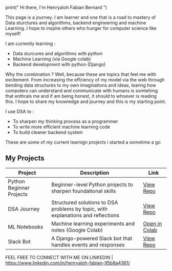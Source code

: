 print(" Hi there, I'm Henryaloh Fabian Bernard ")

This page is a journey. I am learner and one that is a road to mastery of Data sturctures and algorithms, backend engineering and machine Learning. I hope to inspire others who hunger for computer science like myself!

I am currently learning :
- Data sturcures and algorithms with python
- Machine Learning (via Google colab)
- Backend development with python (Django)

Why the combination ?
Well, because these are topics that feel me with excitement. From increasing the effciency of my model via the web through bending data structures to my own imaginations and ideas, learing how computers can understand and communicate with humans is somtehing that enthrals me and if am being honest, it should to whoever is reading this. I hope to share my knowledge and journey and this is my starting point.

I use DSA to :
- To sharpen my thinking process as a programmer
- To write more efficient machine learning code
- To build cleaner backend system


These are some of my current learnign projects i started a sometime a go
## My Projects

| Project | Description | Link |
|--------|-------------|------|
| Python Beginner Projects | Beginner-level Python projects to sharpen foundational skills | [View Repo](https://github.com/coded-by-49/Python-Beginner-projects) |
| DSA Journey | Structured solutions to DSA problems by topic, with explanations and reflections | [View Repo](https://github.com/coded-by-49/DATASTURCTURES-AND-ALGORITHMS-) |
| ML Notebooks | Machine learning experiments and notes (Google Colab) | [Open in Colab](https://colab.research.google.com/drive/1oGemtDSZlkkLbD3DnJGBpGikPkftxJ7I) |
| Slack Bot | A Django-powered Slack bot that handles events and responses | [View Repo](https://github.com/coded-by-49/SLACK-BOT) |


FEEL FREE TO CONNECT WITH ME ON LINKEDIN |  https://www.linkedin.com/in/henryaloh-fabian-95b8a4361/



<!--
**coded-by-49/coded-by-49** is a ✨ _special_ ✨ repository because its `README.md` (this file) appears on your GitHub profile.
| 📚 Notes Archive | Personal notes, references, and documentation for self-learning | [View Repo](https://github.com/coded-by-49/notes-archive) |

Here are some ideas to get you started:

- 🔭 I’m currently working on ...
- 🌱 I’m currently learning ...
- 👯 I’m looking to collaborate on ...
- 🤔 I’m looking for help with ...
- 💬 Ask me about ...
- 📫 How to reach me: ...
- 😄 Pronouns: ...
- ⚡ Fun fact: ...
-->

